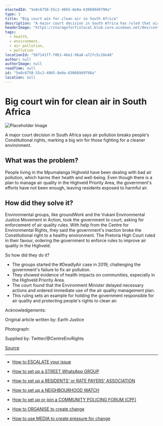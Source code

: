 ```yaml
---
electedId: "5e8c6758-55c2-4865-8e0a-630689d9798a"
type: 3
title: "Big court win for clean air in South Africa"
description: "A major court decision in South Africa has ruled that air pollution violates people's Constitutional rights, marking a significant victory for environmental advocates. The Pretoria High Court ordered the government to enforce air quality regulations to protect the health and well-being of residents in the Mpumalanga Highveld."
headerImage: "https://storageforfixlocal.blob.core.windows.net/dev/content/5e8c6758-55c2-4865-8e0a-630689d9798a/images/5e8c6758-55c2-4865-8e0a-630689d9798a.webp"
tags:
  - health,
  - environment,
  - air pollution,
  - pollution
locationId: "567141f7-f0b1-46e1-96a8-a72fc5c28e48"
author: null
authorImage: null
readTime: null
id: "5e8c6758-55c2-4865-8e0a-630689d9798a"
location: null
---
```


# Big court win for clean air in South Africa
![Placeholder Image](https://storageforfixlocal.blob.core.windows.net/dev/content/5e8c6758-55c2-4865-8e0a-630689d9798a/images/5e8c6758-55c2-4865-8e0a-630689d9798a.webp)

  
A major court decision in South Africa says air pollution breaks people's Constitutional rights, marking a big win for those fighting for a cleaner environment.

  
## What was the problem?  
People living in the Mpumalanga Highveld have been dealing with bad air pollution, which harms their health and well-being. Even though there is a plan to manage air quality in the Highveld Priority Area, the government's efforts have not been enough, leaving residents exposed to harmful air.

  
## How did they solve it?  
Environmental groups, like groundWork and the Vukani Environmental Justice Movement in Action, took the government to court, asking for enforcement of air quality rules. With help from the Centre for Environmental Rights, they said the government's inaction broke the Constitutional right to a healthy environment. The Pretoria High Court ruled in their favour, ordering the government to enforce rules to improve air quality in the Highveld.

So how did they do it?
- The groups started the #DeadlyAir case in 2019, challenging the government's failure to fix air pollution.
- They showed evidence of health impacts on communities, especially in the Highveld Priority Area.
- The court found that the Environment Minister delayed necessary actions and ordered immediate use of the air quality management plan.
- This ruling sets an example for holding the government responsible for air quality and protecting people's rights to clean air.

Acknowledgements:

Original article written by: Earth Justice

Photograph:

Supplied by: Twitter/@CentreEnvRights

[Source](https://earthjustice.org/press/2022/major-court-victory-for-communities-fighting-air-pollution-in-south-africa)

  
        
        
    
---

- [How to ESCALATE your issue](/content/5c82dc08-0baf-410a-8de9-f7959a4beb3d/)

- [How to set up a STREET WhatsApp GROUP](/content/d6dea590-a527-494e-a551-c338f3bac46b/)
- [How to set up a RESIDENTS' or RATE PAYERS' ASSOCIATION](/content/70f67bab-f596-433f-9f13-f6545cff700e/)
- [How to set up a NEIGHBOURHOOD WATCH](/content/475ff4fc-c8c6-4c0c-a454-6f6dc42c6ce8/)
- [How to set up or join a COMMUNITY POLICING FORUM (CPF)](/content/475ff4fc-c8c6-4c0c-a454-6f6dc42c6ce8/)
- [How to ORGANISE to create change](/content/2797a122-a084-4237-8d99-8e1c4aea4f6e/)
- [How to use MEDIA to create pressure for change](/content/c13796b6-860b-4830-ba7f-c0113cf9daae/)